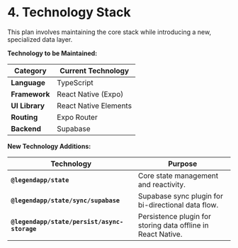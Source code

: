 # **4. Technology Stack**

This plan involves maintaining the core stack while introducing a new, specialized data layer.

**Technology to be Maintained:**

|Category|Current Technology|
|---|---|
|**Language**|TypeScript|
|**Framework**|React Native (Expo)|
|**UI Library**|React Native Elements|
|**Routing**|Expo Router|
|**Backend**|Supabase|

**New Technology Additions:**

|Technology|Purpose|
|---|---|
|**`@legendapp/state`**|Core state management and reactivity.|
|**`@legendapp/state/sync/supabase`**|Supabase sync plugin for bi-directional data flow.|
|**`@legendapp/state/persist/async-storage`**|Persistence plugin for storing data offline in React Native.|
